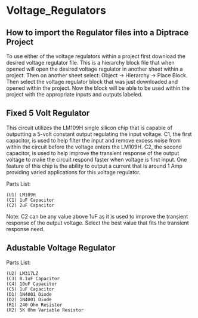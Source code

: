 # Voltage_Regulators

## How to import the Regulator files into a Diptrace Project

To use either of the voltage regulators within a project first download the desired voltage regulator file.  This is a hierarchy block file that when opened will open the desired voltage regulator in another sheet within a project.  Then on another sheet select: Object -> Hierarchy -> Place Block.  Then select the voltage regulator block that was just downloaded and opened within the project.  Now the block will be able to be used within the project with the appropriate inputs and outputs labeled.



## Fixed 5 Volt Regulator

This circuit utilizes the LM109H single silicon chip that is capable of outputting a 5-volt constant output regulating the input voltage.
C1, the first capacitor, is used to help filter the input and remove excess noise from within the circuit before the voltage enters the LM109H.
C2, the second capacitor, is used to help improve the transient response of the output voltage to make the circuit respond faster when voltage is first input.
One feature of this chip is the ability to output a current that is around 1 Amp providing varied applications for this voltage regulator.

Parts List:
   
    (U1) LM109H
    (C1) 1uF Capacitor
    (C2) 2uF Capacitor
    
Note: C2 can be any value above 1uF as it is used to improve the transient response of the output voltage.
Select the best value that fits the transient response need.
    
## Adustable Voltage Regulator
      

Parts List:
    
    (U2) LM317LZ 
    (C3) 0.1uF Capacitor
    (C4) 10uF Capacitor
    (C5) 1uF Capacitor
    (D1) 1N4001 Diode
    (D2) 1N4001 Diode
    (R1) 240 Ohm Resistor
    (R2) 5K Ohm Variable Resistor
    
